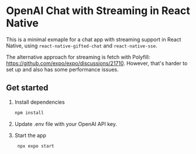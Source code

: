 # OpenAI Chat with Streaming in React Native

This is a minimal exmaple for a chat app with streaming support in React Native, using `react-native-gifted-chat` and `react-native-sse`.

The alternative approach for streaming is fetch with Polyfill: https://github.com/expo/expo/discussions/21710. However, that's harder to set up and also has some performance issues.

## Get started

1. Install dependencies

   ```bash
   npm install
   ```
2. Update .env file with your OpenAI API key.
3. Start the app

   ```bash
    npx expo start
   ```
